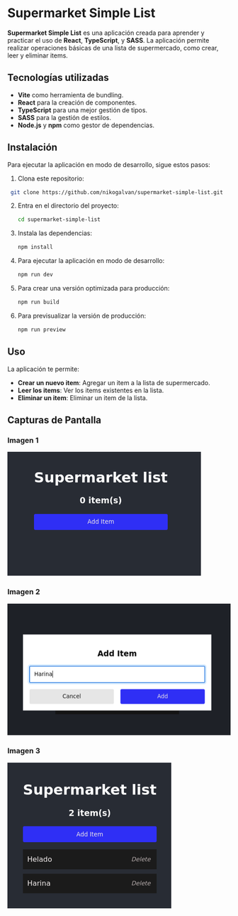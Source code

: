 # Supermarket Simple List

**Supermarket Simple List** es una aplicación creada para aprender y practicar el uso de **React**, **TypeScript**, y **SASS**. La aplicación permite realizar operaciones básicas de una lista de supermercado, como crear, leer y eliminar items.

## Tecnologías utilizadas

- **Vite** como herramienta de bundling.
- **React** para la creación de componentes.
- **TypeScript** para una mejor gestión de tipos.
- **SASS** para la gestión de estilos.
- **Node.js** y **npm** como gestor de dependencias.

## Instalación

Para ejecutar la aplicación en modo de desarrollo, sigue estos pasos:

1. Clona este repositorio:
  ```bash
   git clone https://github.com/nikogalvan/supermarket-simple-list.git
   ```

2. Entra en el directorio del proyecto:

   ```bash
   cd supermarket-simple-list
   ```

3. Instala las dependencias:

   ```bash
   npm install
   ```

4. Para ejecutar la aplicación en modo de desarrollo:

   ```bash
   npm run dev
   ```

5. Para crear una versión optimizada para producción:

   ```bash
   npm run build
   ```

6. Para previsualizar la versión de producción:
   ```bash
   npm run preview
   ```

## Uso

La aplicación te permite:

- **Crear un nuevo item**: Agregar un item a la lista de supermercado.
- **Leer los items**: Ver los items existentes en la lista.
- **Eliminar un item**: Eliminar un item de la lista.

## Capturas de Pantalla

### Imagen 1
![Supermarket List Screenshot first](public/screenshot-1.png)

### Imagen 2
![Supermarket List Screenshot second](public/screenshot-2.png)

### Imagen 3
![Supermarket List Screenshot third](public/screenshot-3.png)